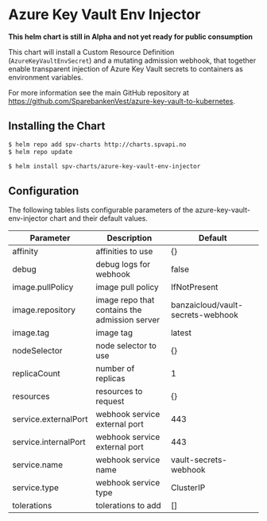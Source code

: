 # Azure Key Vault Env Injector

**This helm chart is still in Alpha and not yet ready for public consumption**

This chart will install a Custom Resource Definition (`AzureKeyVaultEnvSecret`) and a mutating admission webhook, that together enable transparent injection of Azure Key Vault secrets to containers as environment variables.

For more information see the main GitHub repository at https://github.com/SparebankenVest/azure-key-vault-to-kubernetes.

## Installing the Chart

```bash
$ helm repo add spv-charts http://charts.spvapi.no
$ helm repo update
```

```bash
$ helm install spv-charts/azure-key-vault-env-injector
```

## Configuration

The following tables lists configurable parameters of the azure-key-vault-env-injector chart and their default values.

|               Parameter             |                Description                  |                  Default                 |
| ----------------------------------- | ------------------------------------------- | -----------------------------------------|
|affinity                             |affinities to use                            |{}                                        |
|debug                                |debug logs for webhook                       |false                                     |
|image.pullPolicy                     |image pull policy                            |IfNotPresent                              |
|image.repository                     |image repo that contains the admission server|banzaicloud/vault-secrets-webhook         |
|image.tag                            |image tag                                    |latest                                    |
|nodeSelector                         |node selector to use                         |{}                                        |
|replicaCount                         |number of replicas                           |1                                         |
|resources                            |resources to request                         |{}                                        |
|service.externalPort                 |webhook service external port                |443                                       |
|service.internalPort                 |webhook service external port                |443                                       |
|service.name                         |webhook service name                         |vault-secrets-webhook                     |
|service.type                         |webhook service type                         |ClusterIP                                 |
|tolerations                          |tolerations to add                           |[]                                        |
